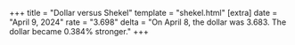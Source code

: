 +++
title = "Dollar versus Shekel"
template = "shekel.html"
[extra]
date = "April  9, 2024"
rate = "3.698"
delta = "On April  8, the dollar was 3.683. The dollar became 0.384% stronger."
+++
